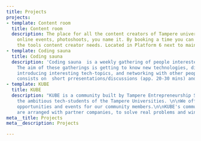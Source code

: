 ```yaml
---
title: Projects
projects:
- template: Content room
  title: Content room
  description: The place for all the content creators of Tampere universities. Podcasts,
    online events, photoshoots, you name it. By booking a time you can access all
    the tools content creator needs. Located in Platform 6 next to main campus.
- template: Coding sauna
  title: Coding sauna
  description: 'Coding sauna  is a weekly gathering of people interested in coding,
    The aim of these gatherings is getting to know new technologies, discussing and
    introducing interesting tech-topics, and networking with other people. The gathering
    consists on  short prresentations/discussions (app. 20-30 mins) and sauna. '
- template: KUBE
  title: KUBE
  description: "KUBE is a community built by Tampere Entrepreneurship Society for
    the ambitious tech-students of the Tampere Universities. \n\nWe offer challenges,
    opportunities and events for our community members.\n\nKUBE's community challenges
    are arranged with partner companies, to solve real problems and win deserved rewards.\n"
meta__title: Projects
meta__description: Projects

---
```

